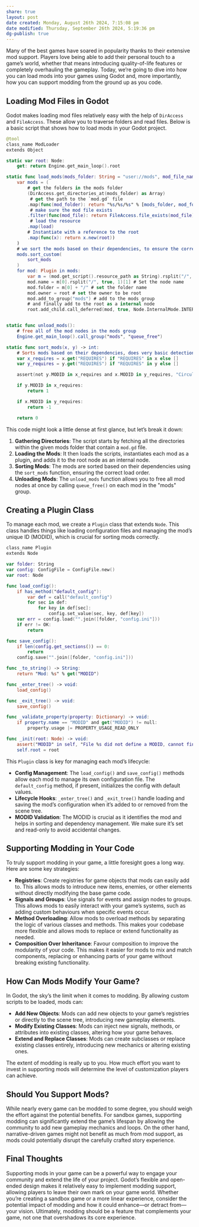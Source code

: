 ```yaml
---
share: true
layout: post
date created: Monday, August 26th 2024, 7:15:08 pm
date modified: Thursday, September 26th 2024, 5:19:36 pm
dg-publish: true
---
```


Many of the best games have soared in popularity thanks to their extensive mod support. Players love being able to add their personal touch to a game’s world, whether that means introducing quality-of-life features or completely overhauling the gameplay. Today, we’re going to dive into how you can load mods into your games using Godot and, more importantly, how you can support modding from the ground up as you code.

## Loading Mod Files in Godot

Godot makes loading mod files relatively easy with the help of `DirAccess` and `FileAccess`. These allow you to traverse folders and read files. Below is a basic script that shows how to load mods in your Godot project.

```swift
@tool
class_name ModLoader
extends Object

static var root: Node:
    get: return Engine.get_main_loop().root

static func load_mods(mods_folder: String = "user://mods", mod_file_name: String = "mod.gd"):
    var mods = (
	    # get the folders in the mods folder
        (DirAccess.get_directories_at(mods_folder) as Array) 
         # get the path to the `mod.gd` file
        .map(func(mod_folder): return "%s/%s/%s" % [mods_folder, mod_folder, mod_file_name])
         # make sure the mod file exists
        .filter(func(mod_file): return FileAccess.file_exists(mod_file))
         # load the resource
        .map(load)
        # Instantiate with a reference to the root
        .map(func(x): return x.new(root)) 
    )
    # we sort the mods based on their dependencies, to ensure the correct load order
    mods.sort_custom(
        sort_mods
    )
    for mod: Plugin in mods:
        var m = (mod.get_script().resource_path as String).rsplit("/", true, 1) # get the mods name
        mod.name = m[0].rsplit("/", true, 1)[1] # Set the node name
        mod.folder = m[0] + "/" # set the folder name
        mod.owner = root # set the owner to be root
        mod.add_to_group("mods") # add to the mods group
		# and finally add to the root as a internal node
        root.add_child.call_deferred(mod, true, Node.InternalMode.INTERNAL_MODE_FRONT) 


static func unload_mods():
    # free all of the mod nodes in the mods group
    Engine.get_main_loop().call_group("mods", "queue_free")

static func sort_mods(x, y) -> int:
    # Sorts mods based on their dependencies, does very basic detection of circular dependencies
    var x_requires = x.get("REQUIRES") if "REQUIRES" in x else []
    var y_requires = y.get("REQUIRES") if "REQUIRES" in y else []

    assert(not y.MODID in x_requires and x.MODID in y_requires, "Circular Dependency Detected")

    if y.MODID in x_requires:
        return 1

    if x.MODID in y_requires:
        return -1

    return 0

```

This code might look a little dense at first glance, but let’s break it down:

1. **Gathering Directories**: The script starts by fetching all the directories within the given mods folder that contain a `mod.gd` file.
2. **Loading the Mods**: It then loads the scripts, instantiates each mod as a plugin, and adds it to the root node as an internal node.
3. **Sorting Mods**: The mods are sorted based on their dependencies using the `sort_mods` function, ensuring the correct load order.
4. **Unloading Mods**: The `unload_mods` function allows you to free all mod nodes at once by calling `queue_free()` on each mod in the "mods" group.

## Creating a Plugin Class

To manage each mod, we create a `Plugin` class that extends `Node`. This class handles things like loading configuration files and managing the mod’s unique ID (MODID), which is crucial for sorting mods correctly.

```swift
class_name Plugin
extends Node

var folder: String
var config: ConfigFile = ConfigFile.new()
var root: Node

func load_config():
    if has_method("default_config"):
        var def = call("default_config")
        for sec in def:
            for key in def[sec]:
                config.set_value(sec, key, def[key])
    var err = config.load("".join([folder, "config.ini"]))
    if err != OK:
        return

func save_config():
    if len(config.get_sections()) == 0:
        return
    config.save("".join([folder, "config.ini"]))

func _to_string() -> String:
    return "Mod: %s" % get("MODID")

func _enter_tree() -> void:
    load_config()

func _exit_tree() -> void:
    save_config()

func _validate_property(property: Dictionary) -> void:
    if property.name == "MODID" and get("MODID") != null:
        property.usage |= PROPERTY_USAGE_READ_ONLY

func _init(root: Node) -> void:
    assert("MODID" in self, "File %s did not define a MODID, cannot finish loading.")
    self.root = root
```

This `Plugin` class is key for managing each mod’s lifecycle:

- **Config Management**: The `load_config()` and `save_config()` methods allow each mod to manage its own configuration file. The `default_config` method, if present, initializes the config with default values.
- **Lifecycle Hooks**: `_enter_tree()` and `_exit_tree()` handle loading and saving the mod’s configuration when it’s added to or removed from the scene tree.
- **MODID Validation**: The MODID is crucial as it identifies the mod and helps in sorting and dependency management. We make sure it’s set and read-only to avoid accidental changes.

## Supporting Modding in Your Code

To truly support modding in your game, a little foresight goes a long way. Here are some key strategies:

- **Registries**: Create registries for game objects that mods can easily add to. This allows mods to introduce new items, enemies, or other elements without directly modifying the base game code.
- **Signals and Groups**: Use signals for events and assign nodes to groups. This allows mods to easily interact with your game’s systems, such as adding custom behaviours when specific events occur.
- **Method Overloading**: Allow mods to overload methods by separating the logic of various classes and methods. This makes your codebase more flexible and allows mods to replace or extend functionality as needed.
- **Composition Over Inheritance**: Favour composition to improve the modularity of your code. This makes it easier for mods to mix and match components, replacing or enhancing parts of your game without breaking existing functionality.

## How Can Mods Modify Your Game?

In Godot, the sky’s the limit when it comes to modding. By allowing custom scripts to be loaded, mods can:

- **Add New Objects**: Mods can add new objects to your game’s registries or directly to the scene tree, introducing new gameplay elements.
- **Modify Existing Classes**: Mods can inject new signals, methods, or attributes into existing classes, altering how your game behaves.
- **Extend and Replace Classes**: Mods can create subclasses or replace existing classes entirely, introducing new mechanics or altering existing ones.

The extent of modding is really up to you. How much effort you want to invest in supporting mods will determine the level of customization players can achieve.

## Should You Support Mods?

While nearly every game can be modded to some degree, you should weigh the effort against the potential benefits. For sandbox games, supporting modding can significantly extend the game’s lifespan by allowing the community to add new gameplay mechanics and loops. On the other hand, narrative-driven games might not benefit as much from mod support, as mods could potentially disrupt the carefully crafted story experience.

## Final Thoughts

Supporting mods in your game can be a powerful way to engage your community and extend the life of your project. Godot’s flexible and open-ended design makes it relatively easy to implement modding support, allowing players to leave their own mark on your game world. Whether you’re creating a sandbox game or a more linear experience, consider the potential impact of modding and how it could enhance—or detract from—your vision. Ultimately, modding should be a feature that complements your game, not one that overshadows its core experience.
